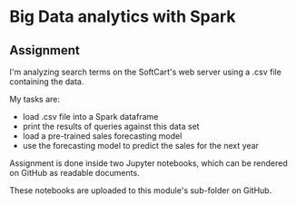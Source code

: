 # Big Data analytics with Spark

## Assignment

I'm analyzing search terms on the SoftCart's web server using a .csv file containing the data.

My tasks are:

- load .csv file into a Spark dataframe
- print the results of queries against this data set
- load a pre-trained sales forecasting model
- use the forecasting model to predict the sales for the next year

Assignment is done inside two Jupyter notebooks, which can be rendered on GitHub as readable documents.

These notebooks are uploaded to this module's sub-folder on GitHub.

